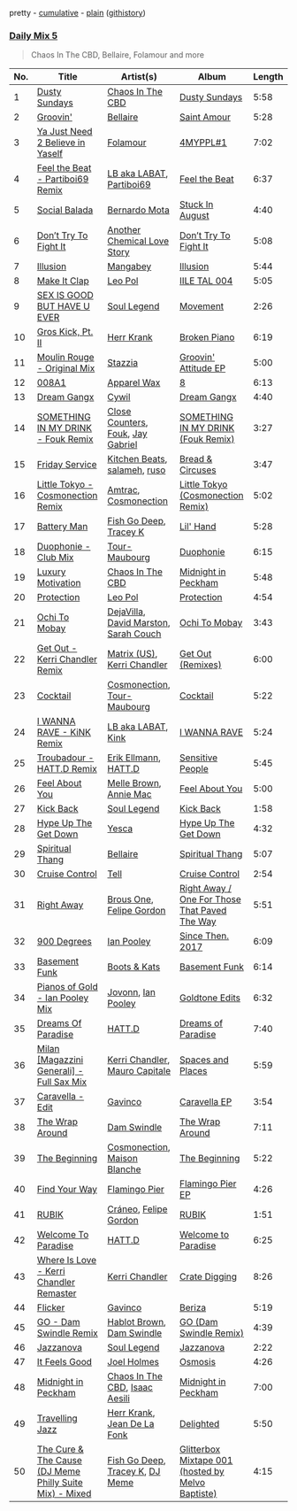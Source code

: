 pretty - [cumulative](/playlists/cumulative/Daily%20Mix%205.md) - [plain](/playlists/plain/37i9dQZF1E36TO0q54WsJv) ([githistory](https://github.githistory.xyz/vitokorn/spotify-playlist-archive/blob/master/playlists/plain/37i9dQZF1E36TO0q54WsJv))

### [Daily Mix 5](https://open.spotify.com/playlist/37i9dQZF1E36TO0q54WsJv)

> Chaos In The CBD, Bellaire, Folamour and more

| No. | Title | Artist(s) | Album | Length |
|---|---|---|---|---|
| 1 | [Dusty Sundays](https://open.spotify.com/track/2ywnAokQls8TzKYCa7jNyu) | [Chaos In The CBD](https://open.spotify.com/artist/0QOQc6jEsPX5Y45TV0hXQy) | [Dusty Sundays](https://open.spotify.com/album/4ILZJaCxMm9B3SSAZreYod) | 5:58 |
| 2 | [Groovin'](https://open.spotify.com/track/31jdJSIyPWPW25SYYGa7tr) | [Bellaire](https://open.spotify.com/artist/6yeeXqk3RxV7l5DxmlXMnw) | [Saint Amour](https://open.spotify.com/album/50LLfCGnmKyxIR6XuCG4nN) | 5:28 |
| 3 | [Ya Just Need 2 Believe in Yaself](https://open.spotify.com/track/3u1hU4L9HLGBjcj1nQekIv) | [Folamour](https://open.spotify.com/artist/6pJY5At9SiMpAOBrw9YosS) | [4MYPPL#1](https://open.spotify.com/album/3jHf5zZ8d5MQg03YyfTa2I) | 7:02 |
| 4 | [Feel the Beat - Partiboi69 Remix](https://open.spotify.com/track/2wNEBBr52TumYRmtYH1ocC) | [LB aka LABAT](https://open.spotify.com/artist/02fHczhlgEBCCjzjsNvJAh), [Partiboi69](https://open.spotify.com/artist/0CutULGVZ24wOr1HHYoEOL) | [Feel the Beat](https://open.spotify.com/album/4izfgFschtwTedFJH5b4rO) | 6:37 |
| 5 | [Social Balada](https://open.spotify.com/track/7kqU7n3fTkGKrKAVNLjKSL) | [Bernardo Mota](https://open.spotify.com/artist/2mZVPsZy2qPDbHmMCrIpSD) | [Stuck In August](https://open.spotify.com/album/42icHwuB1DTgv7NtGMfWje) | 4:40 |
| 6 | [Don’t Try To Fight It](https://open.spotify.com/track/4dBYECAIldt7s92uZZMkkq) | [Another Chemical Love Story](https://open.spotify.com/artist/7Kgt7Exe4T5w9HEoy3Zeqv) | [Don’t Try To Fight It](https://open.spotify.com/album/3yXw0roM2YVm4KGutT2awu) | 5:08 |
| 7 | [Illusion](https://open.spotify.com/track/2hDnhOt4pn1uEP1N4YQUT6) | [Mangabey](https://open.spotify.com/artist/0IySrk0S2gbAoxaYyPHEZD) | [Illusion](https://open.spotify.com/album/2Li9ODcatpUeJ9S3DZHWD9) | 5:44 |
| 8 | [Make It Clap](https://open.spotify.com/track/70H1GmPqtgYiU24fTRZ628) | [Leo Pol](https://open.spotify.com/artist/2PBE0KQEqT34oYjjFyI9Mz) | [IILE TAL 004](https://open.spotify.com/album/2qRbsxT5mOl6WdpZvqz86k) | 5:05 |
| 9 | [SEX IS GOOD BUT HAVE U EVER](https://open.spotify.com/track/3Q90SwsnNZDTTG0gqZxTaU) | [Soul Legend](https://open.spotify.com/artist/55KBAeJzZBcJ5AhPW5OOpy) | [Movement](https://open.spotify.com/album/612PCusXpFlpdlg3sLupIA) | 2:26 |
| 10 | [Gros Kick, Pt. II](https://open.spotify.com/track/4mEaEdyYX0HAHIcZ05GZSh) | [Herr Krank](https://open.spotify.com/artist/6867qRW4fPy1KtxyeBIKkl) | [Broken Piano](https://open.spotify.com/album/4PLceEzs3vmflTCuq5oOMb) | 6:19 |
| 11 | [Moulin Rouge - Original Mix](https://open.spotify.com/track/1INvHCixv1JsOQhXuiWKFT) | [Stazzia](https://open.spotify.com/artist/17TOgS3UEH2wza058lRCQy) | [Groovin' Attitude EP](https://open.spotify.com/album/5jviDuz9FZI7HuifpFlL9B) | 5:00 |
| 12 | [008A1](https://open.spotify.com/track/4MCM6iff0STPETNF1K8as0) | [Apparel Wax](https://open.spotify.com/artist/2nlNttZvT9FlaPBIP1H4Io) | [8](https://open.spotify.com/album/0VjEHFit3Jh83caJw3gvw0) | 6:13 |
| 13 | [Dream Gangx](https://open.spotify.com/track/22dDUlB80dzHMu0MObSKoN) | [Cywil](https://open.spotify.com/artist/4UTCPF9RGPDlFbqEbvGIWx) | [Dream Gangx](https://open.spotify.com/album/1m4C8BjURAIC2qG8P4qecA) | 4:40 |
| 14 | [SOMETHING IN MY DRINK - Fouk Remix](https://open.spotify.com/track/6Zb8UAAg4nBNrKnusYVhpC) | [Close Counters](https://open.spotify.com/artist/1b94FVTCNMq9gU78ByW6iY), [Fouk](https://open.spotify.com/artist/7CSVLVGfYClzI2061XKrWe), [Jay Gabriel](https://open.spotify.com/artist/1kszv1KhmOojnDHZ747gos) | [SOMETHING IN MY DRINK (Fouk Remix)](https://open.spotify.com/album/2ayEYO7GLGGzf0q5K2k3Nh) | 3:27 |
| 15 | [Friday Service](https://open.spotify.com/track/1r2IC0yl0n06utA3gIcIjC) | [Kitchen Beats](https://open.spotify.com/artist/3Ev7LAm7ED8RS0A0puMYM9), [salameh](https://open.spotify.com/artist/6K6cnA1qYqXCmftC2hP9zw), [ruso](https://open.spotify.com/artist/4K0sQDP80cZ2I5SvVozpiC) | [Bread & Circuses](https://open.spotify.com/album/2NstuK7ULnLLr6ZycEeggf) | 3:47 |
| 16 | [Little Tokyo - Cosmonection Remix](https://open.spotify.com/track/3jSxsPKF6isTIw5vjwRvDk) | [Amtrac](https://open.spotify.com/artist/3ifxHfYz2pqHku0bwx8H5J), [Cosmonection](https://open.spotify.com/artist/752ZwPUx0lcLZyxgSQTL3D) | [Little Tokyo (Cosmonection Remix)](https://open.spotify.com/album/2MaqGCPkmztarlVRG7Azhw) | 5:02 |
| 17 | [Battery Man](https://open.spotify.com/track/2607t1QPonwCOYTFuLAjYt) | [Fish Go Deep](https://open.spotify.com/artist/0fOlkKkWVb6gOtwUXL2i0y), [Tracey K](https://open.spotify.com/artist/2RG9WXLhvCaeGE3gFaAAZg) | [Lil' Hand](https://open.spotify.com/album/5CEOLflsiGO2RG6EkRP3eD) | 5:28 |
| 18 | [Duophonie - Club Mix](https://open.spotify.com/track/54tssTP9ouhnc1y5a4szum) | [Tour-Maubourg](https://open.spotify.com/artist/7sbDfGq4RVRz6cEt5PH4Su) | [Duophonie](https://open.spotify.com/album/0HE8eKdN6Bciuudfi50YLk) | 6:15 |
| 19 | [Luxury Motivation](https://open.spotify.com/track/2zqsYJu2JTsJQESPkqwvnw) | [Chaos In The CBD](https://open.spotify.com/artist/0QOQc6jEsPX5Y45TV0hXQy) | [Midnight in Peckham](https://open.spotify.com/album/1FkRaulfd1pFzkwzB61vgE) | 5:48 |
| 20 | [Protection](https://open.spotify.com/track/1cxSMo4OGtRdld83p0FiXF) | [Leo Pol](https://open.spotify.com/artist/2PBE0KQEqT34oYjjFyI9Mz) | [Protection](https://open.spotify.com/album/08o4PxSQwwaeWhmnsKQdeD) | 4:54 |
| 21 | [Ochi To Mobay](https://open.spotify.com/track/2j741bbmjyl1TzHntcTUUD) | [DejaVilla](https://open.spotify.com/artist/5WovfZbgP8y4W7ccAH4IeH), [David Marston](https://open.spotify.com/artist/38vIH7ZszEshcDGZIMgEYl), [Sarah Couch](https://open.spotify.com/artist/3bOSsR32xNEWQOErYAkAnN) | [Ochi To Mobay](https://open.spotify.com/album/6cMwbAUwVbM9WGZbKnWG4U) | 3:43 |
| 22 | [Get Out - Kerri Chandler Remix](https://open.spotify.com/track/0SwU6aoMBZpFXZeKpWrGpc) | [Matrix (US)](https://open.spotify.com/artist/3gFG7sAVDiDPFiZrrRG59j), [Kerri Chandler](https://open.spotify.com/artist/7nqpEU6DCHkNtK1bYsyS3W) | [Get Out (Remixes)](https://open.spotify.com/album/5rm3VMUVRh8bSngslPDura) | 6:00 |
| 23 | [Cocktail](https://open.spotify.com/track/1nPQux6mhjXMdCZYFKy0SR) | [Cosmonection](https://open.spotify.com/artist/752ZwPUx0lcLZyxgSQTL3D), [Tour-Maubourg](https://open.spotify.com/artist/7sbDfGq4RVRz6cEt5PH4Su) | [Cocktail](https://open.spotify.com/album/3OQLcZiPqfz7lugyzBJWyT) | 5:22 |
| 24 | [I WANNA RAVE - KiNK Remix](https://open.spotify.com/track/68nQrpbLSRDXKbJ1gbNA08) | [LB aka LABAT](https://open.spotify.com/artist/02fHczhlgEBCCjzjsNvJAh), [Kink](https://open.spotify.com/artist/6yCdWsTDt4Dmb5GMZd5QLb) | [I WANNA RAVE](https://open.spotify.com/album/4FL6OOuqZdgO1kLnQilj81) | 5:24 |
| 25 | [Troubadour - HATT.D Remix](https://open.spotify.com/track/3EVQ8UcFKRf9M3SHRtRIcC) | [Erik Ellmann](https://open.spotify.com/artist/00X51QLtLhAPByQdOXsT9s), [HATT.D](https://open.spotify.com/artist/3dYwxV82Pm2RMtmMPTcFuZ) | [Sensitive People](https://open.spotify.com/album/1m8CNgwbEokMBLyDn3GL2Z) | 5:45 |
| 26 | [Feel About You](https://open.spotify.com/track/5QD8n9IAj2noDpLNvDfeFV) | [Melle Brown](https://open.spotify.com/artist/0sD8M4PoVLNDJ82fi6oG5e), [Annie Mac](https://open.spotify.com/artist/41DZ1or3s4tphMQnLC5RNk) | [Feel About You](https://open.spotify.com/album/4ayRWDN5iFDDREGmIQMb6d) | 5:00 |
| 27 | [Kick Back](https://open.spotify.com/track/7zaS81dIoR5wR6i7oSlZQc) | [Soul Legend](https://open.spotify.com/artist/55KBAeJzZBcJ5AhPW5OOpy) | [Kick Back](https://open.spotify.com/album/6Vm9nCl8g6jVguO9z2O0MK) | 1:58 |
| 28 | [Hype Up The Get Down](https://open.spotify.com/track/6iT2l5s9cCpuBDKX8R2aSk) | [Yesca](https://open.spotify.com/artist/0ZZlysmyFhg3yT6Pupdsff) | [Hype Up The Get Down](https://open.spotify.com/album/4x5okofv3H6c9hCzEYvRRW) | 4:32 |
| 29 | [Spiritual Thang](https://open.spotify.com/track/3XGwtkpu07l4L2toIauC7v) | [Bellaire](https://open.spotify.com/artist/6yeeXqk3RxV7l5DxmlXMnw) | [Spiritual Thang](https://open.spotify.com/album/4x7dEWywrb0HsnaKQbVRrq) | 5:07 |
| 30 | [Cruise Control](https://open.spotify.com/track/3xqJyv9IfkeBXA0BWUwlgp) | [Tell](https://open.spotify.com/artist/2GTGi2RC8sajDRwBXKpWYg) | [Cruise Control](https://open.spotify.com/album/6bByco29qLiKnF6LufMiW9) | 2:54 |
| 31 | [Right Away](https://open.spotify.com/track/5HgPdfkNwsFLYDUZRHCBbt) | [Brous One](https://open.spotify.com/artist/1B8h9tQRqagUQ7XcHRvh3k), [Felipe Gordon](https://open.spotify.com/artist/7rQKvsWUOJgXmInx2JuaXj) | [Right Away / One For Those That Paved The Way](https://open.spotify.com/album/5SoPqz3ERKRFAyVm4VfNKu) | 5:51 |
| 32 | [900 Degrees](https://open.spotify.com/track/3nBF7oaQBAY6M2eVuUCnYn) | [Ian Pooley](https://open.spotify.com/artist/1m4GViPjIy4T8Pd0Iz6hRS) | [Since Then. 2017](https://open.spotify.com/album/74FdEWxQOWLu9lBEuMmdmM) | 6:09 |
| 33 | [Basement Funk](https://open.spotify.com/track/36dkjKYOO3PZV8OHXXQc3j) | [Boots & Kats](https://open.spotify.com/artist/5XcmGnCM5FdJsvIFVZhSIo) | [Basement Funk](https://open.spotify.com/album/6KDPd5Ebs8e5Y5aJNEUGFj) | 6:14 |
| 34 | [Pianos of Gold - Ian Pooley Mix](https://open.spotify.com/track/3RFKqSwoBcvI8PO6YwhHN4) | [Jovonn](https://open.spotify.com/artist/3sxYSXk6nwIqVweh5Lxa9V), [Ian Pooley](https://open.spotify.com/artist/1m4GViPjIy4T8Pd0Iz6hRS) | [Goldtone Edits](https://open.spotify.com/album/33RagWUwbX6bgShTn0sf1n) | 6:32 |
| 35 | [Dreams Of Paradise](https://open.spotify.com/track/7nYF64jNbU2KSKFLfkNSFU) | [HATT.D](https://open.spotify.com/artist/3dYwxV82Pm2RMtmMPTcFuZ) | [Dreams of Paradise](https://open.spotify.com/album/7p8JVMoQVcxklyLx1rI0mg) | 7:40 |
| 36 | [Milan [Magazzini Generali] - Full Sax Mix](https://open.spotify.com/track/3sKXJ4LQ3UzecvBdtuWol9) | [Kerri Chandler](https://open.spotify.com/artist/7nqpEU6DCHkNtK1bYsyS3W), [Mauro Capitale](https://open.spotify.com/artist/7n0JKnLWFw5nlpJNwdL1Hc) | [Spaces and Places](https://open.spotify.com/album/4Q4G4hrAms9J3mYmofZlrT) | 5:59 |
| 37 | [Caravella - Edit](https://open.spotify.com/track/1TBavLg9YG4aAAzeBsWcp8) | [Gavinco](https://open.spotify.com/artist/7dUeQwfHuOEQGH5PbksGf6) | [Caravella EP](https://open.spotify.com/album/63MIcbPnjddJldEfsKV5Uv) | 3:54 |
| 38 | [The Wrap Around](https://open.spotify.com/track/6rltsJM5CMrpuG1lZkoGBJ) | [Dam Swindle](https://open.spotify.com/artist/6hJtgCB3L5cnJSND7sp6GU) | [The Wrap Around](https://open.spotify.com/album/4wGI1JYCQQYBmKz1AUCYRm) | 7:11 |
| 39 | [The Beginning](https://open.spotify.com/track/6RfeK1EMZq8Y2IRsrYlYYX) | [Cosmonection](https://open.spotify.com/artist/752ZwPUx0lcLZyxgSQTL3D), [Maison Blanche](https://open.spotify.com/artist/24GvyR358Fi1ZedbgHH8ge) | [The Beginning](https://open.spotify.com/album/49FiT7MMSKItsrDRX64l4W) | 5:22 |
| 40 | [Find Your Way](https://open.spotify.com/track/5XsPgo8TgFEr8gRujBKECK) | [Flamingo Pier](https://open.spotify.com/artist/0gWNgpI1v73a7BEbi39wt8) | [Flamingo Pier EP](https://open.spotify.com/album/3XFNaqB7VjikLQ2to2eF41) | 4:26 |
| 41 | [RUBIK](https://open.spotify.com/track/6sF8Hf5kTxm7nZHsG5vlg0) | [Cráneo](https://open.spotify.com/artist/05aVtfDzBvg9eVu9MAZPGD), [Felipe Gordon](https://open.spotify.com/artist/7rQKvsWUOJgXmInx2JuaXj) | [RUBIK](https://open.spotify.com/album/6EHOGDAFBGxG0Indv3HeCC) | 1:51 |
| 42 | [Welcome To Paradise](https://open.spotify.com/track/7aIfZPyMCouYFUPlekoM5o) | [HATT.D](https://open.spotify.com/artist/3dYwxV82Pm2RMtmMPTcFuZ) | [Welcome to Paradise](https://open.spotify.com/album/16KSm5r7GA4MT6tyu9zMJV) | 6:25 |
| 43 | [Where Is Love - Kerri Chandler Remaster](https://open.spotify.com/track/4YWHHlPh9LmdGgxqg7KgPl) | [Kerri Chandler](https://open.spotify.com/artist/7nqpEU6DCHkNtK1bYsyS3W) | [Crate Digging](https://open.spotify.com/album/1IJPTw5F4RlI7tdlnLCyeS) | 8:26 |
| 44 | [Flicker](https://open.spotify.com/track/51ulj2Y78nobOTAHwXmfAS) | [Gavinco](https://open.spotify.com/artist/7dUeQwfHuOEQGH5PbksGf6) | [Beriza](https://open.spotify.com/album/3MCn5bviZ54HWVxF72HXek) | 5:19 |
| 45 | [GO - Dam Swindle Remix](https://open.spotify.com/track/5BvSBoGQQQMay4eIosDRW4) | [Hablot Brown](https://open.spotify.com/artist/6LtgEnShwvrqAaKohg7skM), [Dam Swindle](https://open.spotify.com/artist/6hJtgCB3L5cnJSND7sp6GU) | [GO (Dam Swindle Remix)](https://open.spotify.com/album/7AKY8A3mWGGj0C2yXVBjlW) | 4:39 |
| 46 | [Jazzanova](https://open.spotify.com/track/0WHO0L27qn1Hy5PPgBPeXp) | [Soul Legend](https://open.spotify.com/artist/55KBAeJzZBcJ5AhPW5OOpy) | [Jazzanova](https://open.spotify.com/album/49USiJ1jgRYCVUg3KnzYBI) | 2:22 |
| 47 | [It Feels Good](https://open.spotify.com/track/5AAQT5dlCKLhrGOHEXUMci) | [Joel Holmes](https://open.spotify.com/artist/3ix3uHPWkVMdu4oKABHQ4j) | [Osmosis](https://open.spotify.com/album/0I1aZW2WgnpMwmLHofi1FO) | 4:26 |
| 48 | [Midnight in Peckham](https://open.spotify.com/track/1CzfZY7lXaysy84x3a2jix) | [Chaos In The CBD](https://open.spotify.com/artist/0QOQc6jEsPX5Y45TV0hXQy), [Isaac Aesili](https://open.spotify.com/artist/3zEfsUok55Gll9L0YN2YOE) | [Midnight in Peckham](https://open.spotify.com/album/1FkRaulfd1pFzkwzB61vgE) | 7:00 |
| 49 | [Travelling Jazz](https://open.spotify.com/track/7KFpfuRf1nQ6D60L3bIme6) | [Herr Krank](https://open.spotify.com/artist/6867qRW4fPy1KtxyeBIKkl), [Jean De La Fonk](https://open.spotify.com/artist/52HE6Ikzs6win9hM8Y4SKF) | [Delighted](https://open.spotify.com/album/42vrPw1l78iqvu20YzmDJC) | 5:50 |
| 50 | [The Cure & The Cause (DJ Meme Philly Suite Mix) - Mixed](https://open.spotify.com/track/18J9a2x8Kd6b961zkMbfLg) | [Fish Go Deep](https://open.spotify.com/artist/0fOlkKkWVb6gOtwUXL2i0y), [Tracey K](https://open.spotify.com/artist/2RG9WXLhvCaeGE3gFaAAZg), [DJ Meme](https://open.spotify.com/artist/4dXyuP5DZURgEyaBEas4H9) | [Glitterbox Mixtape 001 (hosted by Melvo Baptiste)](https://open.spotify.com/album/62l0unvYW2hRuhqQSJYZvR) | 4:15 |